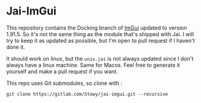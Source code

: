 # Jai-ImGui

This repository contains the Docking branch of [ImGui](https://github.com/ocornut/imgui/tree/docking) updated to version 1.91.5.
So it's not the same thing as the module that's shipped with Jai.
I will try to keep it as updated as possible, but I'm open to pull request if I haven't done it.

It should work on linux, but the `unix.jai` is not always updated since I don't always have a linux machine.
Same for Macos.
Feel free to generate it yourself and make a pull request if you want.

This repo uses Git submodules, so clone with :

```
git clone https://gitlab.com/Stowy/jai-imgui.git --recursive
```
